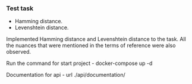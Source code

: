 ### Test task

- Hamming distance.
- Levenshtein distance.

Implemented Hamming distance and Levenshtein distance to the task.
All the nuances that were mentioned in the terms of reference were also observed.

Run the command for start project - docker-compose up -d

Documentation for api - url ./api/documentation/

